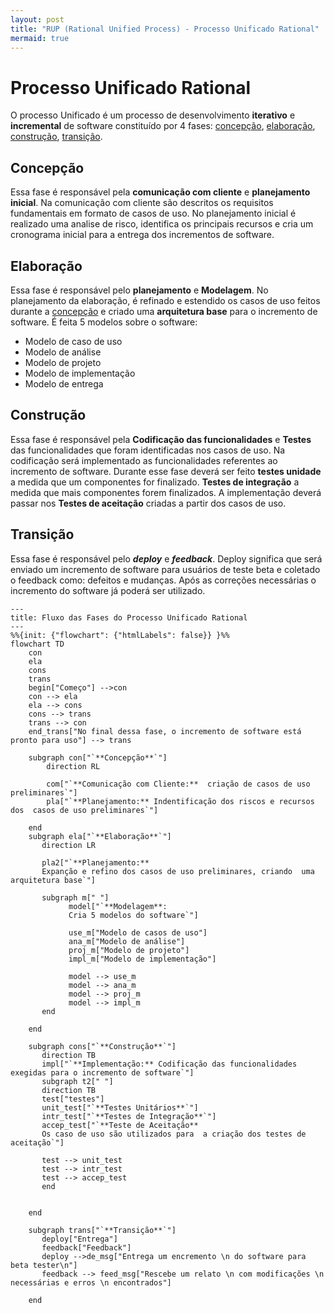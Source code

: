 ```yaml
---
layout: post
title: "RUP (Rational Unified Process) - Processo Unificado Rational"
mermaid: true
---
```


# Processo Unificado Rational

O processo Unificado é um processo de desenvolvimento **iterativo** e **incremental** de software constituído por 4 fases: [concepção](#concepção), [elaboração](#elaboração),
[construção](#construção), [transição](#transição).

## Concepção

Essa fase é responsável pela **comunicação com cliente** e **planejamento inicial**. Na comunicação com cliente são descritos os requisitos fundamentais em formato de casos de uso. No planejamento inicial é realizado uma analise de risco, identifica os principais recursos e cria um cronograma inicial para a entrega dos incrementos de software.

## Elaboração

Essa fase é responsável pelo **planejamento** e **Modelagem**. No planejamento da elaboração, é refinado e estendido os casos de uso feitos durante a [concepção](#concepção) e criado uma **arquitetura base** para o incremento de software. É feita 5 modelos sobre o software:

- Modelo de caso de uso
- Modelo de análise
- Modelo de projeto
- Modelo de implementação
- Modelo de entrega

## Construção

Essa fase é responsável pela **Codificação das funcionalidades** e **Testes** das funcionalidades que foram identificadas nos casos de uso. Na codificação será implementado as funcionalidades referentes ao incremento de software. Durante esse fase deverá ser feito **testes unidade** a medida que um componentes for finalizado. **Testes de integração** a medida que mais componentes forem finalizados. A implementação deverá passar nos **Testes de aceitação** criadas a partir dos casos de uso.

## Transição

Essa fase é responsável pelo **_deploy_** e **_feedback_**. Deploy significa que será enviado um incremento de software para usuários de teste beta e coletado o feedback como: defeitos e mudanças. Após as correções necessárias o incremento do software já poderá ser utilizado.

```mermaid
---
title: Fluxo das Fases do Processo Unificado Rational
---
%%{init: {"flowchart": {"htmlLabels": false}} }%%
flowchart TD
    con
    ela
    cons
    trans
    begin["Começo"] -->con
    con --> ela
    ela --> cons
    cons --> trans
    trans --> con
    end_trans["No final dessa fase, o incremento de software está pronto para uso"] --> trans

    subgraph con["`**Concepção**`"]
        direction RL

        com["`**Comunicação com Cliente:**  criação de casos de uso preliminares`"]
        pla["`**Planejamento:** Indentificação dos riscos e recursos dos  casos de uso preliminares`"]

    end
    subgraph ela["`**Elaboração**`"]
       direction LR

       pla2["`**Planejamento:**
       Expanção e refino dos casos de uso preliminares, criando  uma arquitetura base`"]

       subgraph m[" "]
             model["`**Modelagem**:
             Cria 5 modelos do software`"]

             use_m["Modelo de casos de uso"]
             ana_m["Modelo de análise"]
             proj_m["Modelo de projeto"]
             impl_m["Modelo de implementação"]

             model --> use_m
             model --> ana_m
             model --> proj_m
             model --> impl_m
       end

    end

    subgraph cons["`**Construção**`"]
       direction TB
       impl["`**Implementação:** Codificação das funcionalidades exegidas para o incremento de software`"]
       subgraph t2[" "]
       direction TB
       test["testes"]
       unit_test["`**Testes Unitários**`"]
       intr_test["`**Testes de Integração**`"]
       accep_test["`**Teste de Aceitação**
       Os caso de uso são utilizados para  a criação dos testes de aceitação`"]

       test --> unit_test
       test --> intr_test
       test --> accep_test
       end


    end

    subgraph trans["`**Transição**`"]
       deploy["Entrega"]
       feedback["Feedback"]
       deploy -->de_msg["Entrega um encremento \n do software para beta tester\n"]
       feedback --> feed_msg["Rescebe um relato \n com modificações \n necessárias e erros \n encontrados"]

    end
```
